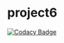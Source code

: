 # project6

[![Codacy Badge](https://api.codacy.com/project/badge/Grade/beecef206178435a9fc711f5062f7334)](https://app.codacy.com/manual/BouhlelMohamed/project6?utm_source=github.com&utm_medium=referral&utm_content=BouhlelMohamed/project6&utm_campaign=Badge_Grade_Dashboard)
